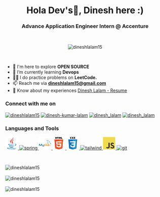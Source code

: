 <h1 align="center">Hola Dev's👋, Dinesh here :)</h1>
<h3 align="center">Advance Application Engineer Intern @ Accenture</h3>
<br> 
<p align="center"> <img src="https://komarev.com/ghpvc/?username=dineshlalam15&label=Profile%20views&color=0e75b6&style=flat" alt="dineshlalam15" /> </p>
<br>

- 🚀 I'm here to explore **OPEN SOURCE**
- 🌱 I’m currently learning **Devops**
- 👨‍💻 I do practice problems on **LeetCode.**
- 📫 Reach me via **dineshlalam15@gmail.com**
- 📄 Know about my experiences [Dinesh Lalam - Resume](https://drive.google.com/file/d/1rcJLF1qnhIybqoKFigC7sV_LIihKNLSr/view?usp=share_link)
<h3 align="left">Connect with me on </h3>
<p align="left">

<a href="https://twitter.com/dineshlalam15" target="blank"><img align="center" src="https://raw.githubusercontent.com/rahuldkjain/github-profile-readme-generator/master/src/images/icons/Social/twitter.svg" alt="dineshlalam15" height="30" width="40" /></a> <a href="https://linkedin.com/in/dinesh-kumar-lalam" target="blank"><img align="center" src="https://raw.githubusercontent.com/rahuldkjain/github-profile-readme-generator/master/src/images/icons/Social/linked-in-alt.svg" alt="dinesh-kumar-lalam" height="30" width="40" /></a> <a href="https://instagram.com/dinesh_lalam" target="blank"><img align="center" src="https://raw.githubusercontent.com/rahuldkjain/github-profile-readme-generator/master/src/images/icons/Social/instagram.svg" alt="dinesh_lalam" height="30" width="40" /></a> <a href="https://www.leetcode.com/dinesh_lalam" target="blank"><img align="center" src="https://raw.githubusercontent.com/rahuldkjain/github-profile-readme-generator/master/src/images/icons/Social/leet-code.svg" alt="dinesh_lalam" height="30" width="40" /></a>
</p>

<h3 align="left">Languages and Tools</h3>
<p align="left">
  
<a href="https://www.java.com" target="_blank" rel="noreferrer"> <img src="https://raw.githubusercontent.com/devicons/devicon/master/icons/java/java-original.svg" alt="java" width="40" height="40"/> </a> <a href="https://spring.io/" target="_blank" rel="noreferrer"> <img src="https://www.vectorlogo.zone/logos/springio/springio-icon.svg" alt="spring" width="40" height="40"/> </a> <a href="https://www.mysql.com/" target="_blank" rel="noreferrer"> <img src="https://raw.githubusercontent.com/devicons/devicon/master/icons/mysql/mysql-original-wordmark.svg" alt="mysql" width="40" height="40"/> </a> <a href="https://www.w3.org/html/" target="_blank" rel="noreferrer"> <img src="https://raw.githubusercontent.com/devicons/devicon/master/icons/html5/html5-original-wordmark.svg" alt="html5" width="40" height="40"/> </a> <a href="https://www.w3schools.com/css/" target="_blank" rel="noreferrer"> <img src="https://raw.githubusercontent.com/devicons/devicon/master/icons/css3/css3-original-wordmark.svg" alt="css3" width="40" height="40"/> </a> <a href="https://tailwindcss.com/" target="_blank" rel="noreferrer"> <img src="https://www.vectorlogo.zone/logos/tailwindcss/tailwindcss-icon.svg" alt="tailwind" width="40" height="40"/> </a> <a href="https://developer.mozilla.org/en-US/docs/Web/JavaScript" target="_blank" rel="noreferrer"> <img src="https://raw.githubusercontent.com/devicons/devicon/master/icons/javascript/javascript-original.svg" alt="javascript" width="40" height="40"/> </a> <a href="https://git-scm.com/" target="_blank" rel="noreferrer"> <img src="https://www.vectorlogo.zone/logos/git-scm/git-scm-icon.svg" alt="git" width="40" height="40"/> </a>  
</p>

<br>
<p>
<img align="" src="https://github-readme-stats.vercel.app/api/top-langs?username=dineshlalam15&show_icons=true&locale=en&layout=compact" alt="dineshlalam15" />
<br>
<br>
<img align="" src="https://github-readme-stats.vercel.app/api?username=dineshlalam15&show_icons=true&locale=en" alt="dineshlalam15" />
<br>
<br>
<img align="" src="https://github-readme-streak-stats.herokuapp.com/?user=dineshlalam15&" alt="dineshlalam15" />
</p>
